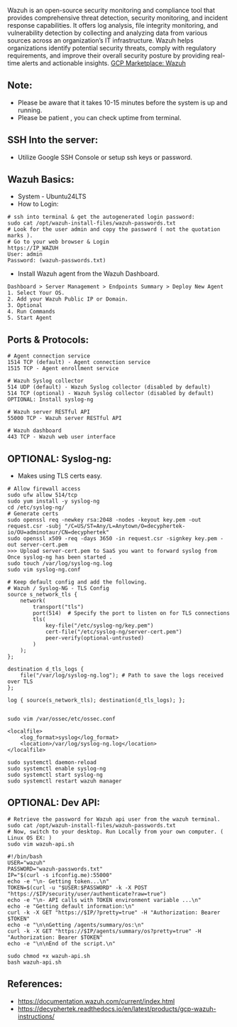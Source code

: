 Wazuh is an open-source security monitoring and compliance tool that provides comprehensive threat detection, security monitoring, 
and incident response capabilities. It offers log analysis, file integrity monitoring, and vulnerability detection by collecting 
and analyzing data from various sources across an organization’s IT infrastructure. Wazuh helps organizations identify potential 
security threats, comply with regulatory requirements, and improve their overall security posture by providing real-time alerts 
and actionable insights. [GCP Marketplace: Wazuh ]()


Note:
-------
* Please be aware that it takes 10-15 minutes before the system is up and running. 
* Please be patient , you can check uptime from terminal. 

SSH Into the server:
--------------------
* Utilize Google SSH Console or setup ssh keys or password.

Wazuh Basics:
-------------
* System - Ubuntu24LTS 
* How to Login:
```
# ssh into terminal & get the autogenerated login password:
sudo cat /opt/wazuh-install-files/wazuh-passwords.txt
# Look for the user admin and copy the password ( not the quotation marks ).
# Go to your web browser & Login
https://IP_WAZUH
User: admin
Password: (wazuh-passwords.txt)

```
* Install Wazuh agent from the Wazuh Dashboard.
```
Dashboard > Server Management > Endpoints Summary > Deploy New Agent
1. Select Your OS.
2. Add your Wazuh Public IP or Domain.
3. Optional
4. Run Commands
5. Start Agent
```

Ports & Protocols:
------------------
```
# Agent connection service
1514 TCP (default) - Agent connection service
1515 TCP - Agent enrollment service

# Wazuh Syslog collector
514 UDP (default) - Wazuh Syslog collector (disabled by default)
514 TCP (optional) - Wazuh Syslog collector (disabled by default)
OPTIONAL: Install syslog-ng 

# Wazuh server RESTful API
55000 TCP - Wazuh server RESTful API

# Wazuh dashboard
443 TCP - Wazuh web user interface
```

OPTIONAL: Syslog-ng:
---------------------
* Makes using TLS certs easy. 

```
# Allow firewall access
sudo ufw allow 514/tcp
sudo yum install -y syslog-ng
cd /etc/syslog-ng/
# Generate certs
sudo openssl req -newkey rsa:2048 -nodes -keyout key.pem -out request.csr -subj "/C=US/ST=Any/L=Anytown/O=decyphertek-io/OU=adminotaur/CN=decyphertek"
sudo openssl x509 -req -days 3650 -in request.csr -signkey key.pem -out server-cert.pem
>>> Upload server-cert.pem to SaaS you want to forward syslog from Once syslog-ng has been started . 
sudo touch /var/log/syslog-ng.log
sudo vim syslog-ng.conf

# Keep default config and add the following. 
# Wazuh / Syslog-NG - TLS Config
source s_network_tls {
    network(
        transport("tls")
        port(514)  # Specify the port to listen on for TLS connections
        tls(
            key-file("/etc/syslog-ng/key.pem")
            cert-file("/etc/syslog-ng/server-cert.pem")
            peer-verify(optional-untrusted) 
        )
    );
};

destination d_tls_logs {
    file("/var/log/syslog-ng.log"); # Path to save the logs received over TLS
};

log { source(s_network_tls); destination(d_tls_logs); };


sudo vim /var/ossec/etc/ossec.conf

<localfile>
    <log_format>syslog</log_format>
    <location>/var/log/syslog-ng.log</location>
</localfile>

sudo systemctl daemon-reload
sudo systemctl enable syslog-ng
sudo systemctl start syslog-ng
sudo systemctl restart wazuh manager
```

OPTIONAL: Dev API:
------------------
```
# Retrieve the password for Wazuh api user from the wazuh terminal.
sudo cat /opt/wazuh-install-files/wazuh-passwords.txt
# Now, switch to your desktop. Run Locally from your own computer. ( Linux OS EX: )
sudo vim wazuh-api.sh

#!/bin/bash
USER="wazuh"
PASSWORD="wazuh-passwords.txt"
IP="$(curl -s ifconfig.me):55000"
echo -e "\n- Getting token...\n"
TOKEN=$(curl -u "$USER:$PASSWORD" -k -X POST "https://$IP/security/user/authenticate?raw=true")
echo -e "\n- API calls with TOKEN environment variable ...\n"
echo -e "Getting default information:\n"
curl -k -X GET "https://$IP/?pretty=true" -H "Authorization: Bearer $TOKEN"
echo -e "\n\nGetting /agents/summary/os:\n"
curl -k -X GET "https://$IP/agents/summary/os?pretty=true" -H "Authorization: Bearer $TOKEN"
echo -e "\n\nEnd of the script.\n"

sudo chmod +x wazuh-api.sh
bash wazuh-api.sh
```

References:
-----------
* https://documentation.wazuh.com/current/index.html
* https://decyphertek.readthedocs.io/en/latest/products/gcp-wazuh-instructions/